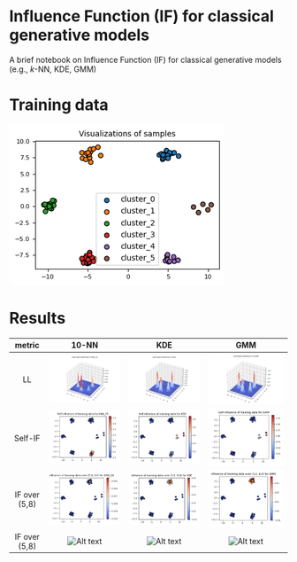 # Influence Function (IF) for classical generative models

A brief notebook on Influence Function (IF) for classical generative models (e.g., $k$-NN, KDE, GMM)

# Training data

![Alt text](./figs/train.png)


# Results

| metric | $10$-NN | KDE | GMM |
|:---:|:---:|:---:|:---:|
| LL | ![Alt text](./figs/ll/kNN_10.png) | ![Alt text](./figs/ll/KDE.png) | ![Alt text](./figs/ll/GMM.png) | 
| Self-IF | ![Alt text](./figs/self_if/kNN_10.png) | ![Alt text](./figs/self_if/KDE.png) | ![Alt text](./figs/self_if/GMM.png) | 
| IF over (5,8) | ![Alt text](./figs/if/kNN_10.png) | ![Alt text](./figs/if/KDE.png) | ![Alt text](./figs/if/GMM.png) | 
| IF over (5,8) | ![Alt text](./figs/dist/kNN_10.png) | ![Alt text](./figs/dist/KDE.png) | ![Alt text](./figs/dist/GMM.png) | 
